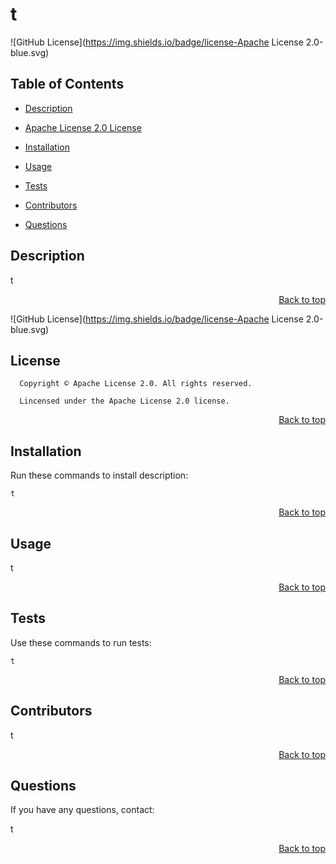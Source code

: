 <h1 id='title'> t </h1>

![GitHub License](https://img.shields.io/badge/license-Apache License 2.0-blue.svg)

<h2 id='contents'> Table of Contents </h2>

* [Description](#description)

* [Apache License 2.0 License](#license)

* [Installation](#installation)

* [Usage](#usage)
 
* [Tests](#tests)

* [Contributors](#contributors)

* [Questions](#questions) 

<h2 id='description'> Description </h2>

t

<p style='text-align: right;'><a href='#title'>Back to top</a></p>

![GitHub License](https://img.shields.io/badge/license-Apache License 2.0-blue.svg)
<h2 id='license'>License</h2>

      Copyright © Apache License 2.0. All rights reserved.
      
      Lincensed under the Apache License 2.0 license.

<p style='text-align: right;'><a href='#title'>Back to top</a></p>

<h2 id='installation'> Installation </h2>

Run these commands to install description:

```
t
```

<p style='text-align: right;'><a href='#title'>Back to top</a></p>

<h2 id='usage'> Usage </h2>

t

<p style='text-align: right;'><a href='#title'>Back to top</a></p>

    
<h2 id='tests'> Tests </h2>
    
Use these commands to run tests:

```
t
```
    
<p style='text-align: right;'><a href='#title'>Back to top</a></p>
    
<h2 id='contributors'> Contributors </h2>

t

<p style='text-align: right;'><a href='#title'>Back to top</a></p>

<h2 id='questions'> Questions </h2>

If you have any questions, contact:

t

<p style='text-align: right;'><a href='#title'>Back to top</a></p>
